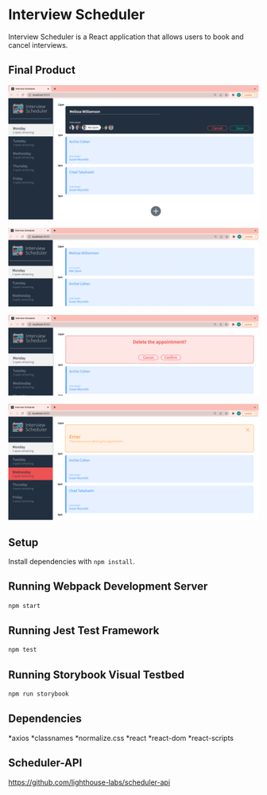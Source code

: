 # Interview Scheduler
Interview Scheduler is a React application that allows users to book and cancel interviews.

## Final Product
!["Create a new appointment:"](https://github.com/mwilliamsonholmes/scheduler/blob/master/docs/form.png)



!["Confirmed appointment"](https://github.com/mwilliamsonholmes/scheduler/blob/master/docs/confirmed-appointment.png)



!["Delete appointment"](https://github.com/mwilliamsonholmes/scheduler/blob/master/docs/Confirm-message.png)



!["Error message"](https://github.com/mwilliamsonholmes/scheduler/blob/master/docs/error-message.png)
## Setup

Install dependencies with `npm install`.

## Running Webpack Development Server

```sh
npm start
```

## Running Jest Test Framework

```sh
npm test
```

## Running Storybook Visual Testbed

```sh
npm run storybook
```
## Dependencies 
*axios
*classnames
*normalize.css
*react
*react-dom
*react-scripts

## Scheduler-API
https://github.com/lighthouse-labs/scheduler-api